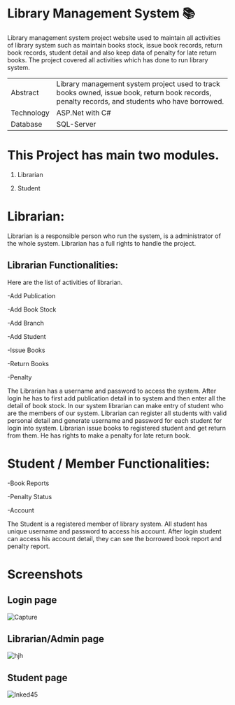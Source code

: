 # Library Management System 📚
Library management system project website used to maintain all activities of library system such as maintain books stock, issue book records, return book records, student detail and also keep data of penalty for late return books. The project covered all activities which has done to run library system.

|  |  |
| --- | --- |
| Abstract | Library management system project used to track books owned, issue book, return book records, penalty records, and students who have borrowed. |
| Technology | ASP.Net with C# |
| Database | SQL-Server |

# This Project has main two modules.

1. Librarian

2. Student

# Librarian:

Librarian is a responsible person who run the system, is a administrator of the whole system. Librarian has a full rights to handle the project.

## Librarian Functionalities:

Here are the list of activities of librarian.

-Add Publication

-Add Book Stock

-Add Branch

-Add Student

-Issue Books

-Return Books

-Penalty

The Librarian has a username and password to access the system. After login he has to first add publication detail in to system and then enter all the detail of book stock. In our system librarian can make entry of student who are the members of our system. Librarian can register all students with valid personal detail and generate username and password for each student for login into system. Librarian issue books to registered student and get return from them. He has rights to make a penalty for late return book.

# Student / Member Functionalities:

-Book Reports

-Penalty Status

-Account

The Student is a registered member of library system. All student has unique username and password to access his account. After login student can access his account detail, they can see the borrowed book report and penalty report.

# Screenshots

## Login page
![Capture](https://github.com/rajan2133/Library-Management-System/assets/125083834/a183c434-01b9-4c53-abaa-609d9fe796e1)

## Librarian/Admin page
![hjh](https://github.com/rajan2133/Library-Management-System/assets/125083834/2965366d-61c9-4338-85a9-5ddb2d975c48)

## Student page
![Inked45](https://github.com/rajan2133/Library-Management-System/assets/125083834/66aa5e27-0873-42a2-a9b4-e6a3585b804d)

